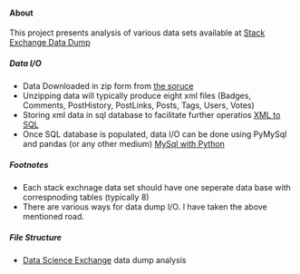 #### About


This project presents analysis of various data sets available at [Stack Exchange Data Dump](https://archive.org/details/stackexchange)

##### Data I/O
* Data Downloaded in zip form from [the soruce](https://archive.org/details/stackexchange)
* Unzipping data will typically produce eight xml files (Badges, Comments, PostHistory, PostLinks, Posts, Tags, Users, Votes)
* Storing xml data in sql database to facilitate further operatios [XML to SQL](http://mohitsh.github.io/2016-12-03/XML-to-SQL/)
* Once SQL database is populated, data I/O can be done using PyMySql and pandas (or any other medium) [MySql with Python](http://mohitsh.github.io/2016-11-25/MySql-with-Python/)

##### Footnotes
* Each stack exchnage data set should have one seperate data base with correspnoding tables (typically 8)
* There are various ways for data dump I/O. I have taken the above mentioned road.


##### File Structure
* [Data Science Exchange](https://datascience.stackexchange.com/) data dump analysis
